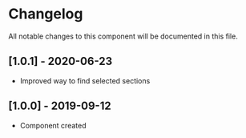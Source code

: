 # Changelog
All notable changes to this component will be documented in this file.

## [1.0.1] - 2020-06-23
- Improved way to find selected sections

## [1.0.0] - 2019-09-12
- Component created
